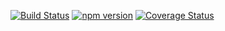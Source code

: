 [![Build Status](https://travis-ci.org/stopsopa/validator.svg?branch=v0.0.21)](https://travis-ci.org/stopsopa/validator)
[![npm version](https://badge.fury.io/js/%40stopsopa%2Fvalidator.svg)](https://badge.fury.io/js/%40stopsopa%2Fvalidator)
[![Coverage Status](https://coveralls.io/repos/github/stopsopa/validator/badge.svg?branch=v0.0.21)](https://coveralls.io/github/stopsopa/validator?branch=v0.0.21)




